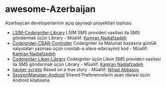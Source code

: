 # awesome-Azerbaijan
Azərbaycan developerlərinin açıq qaynaqlı proyektləri toplusu


- [LSIM-Codeigniter-Library](https://github.com/nadjafzadeh/LSIM-Codeigniter-Library) LSIM SMS provideri vasitəsi ilə SMS göndərmək üçün Library - Müəllif: [Kamran Nadjafzadeh](https://github.com/nadjafzadeh)
- [Codeigniter-CBAR-Controller](https://github.com/nadjafzadeh/Codeigniter-CBAR-Controller) Codeigniter ilə Məlumat bazasına günlük valyutaları yazması üçün crontab-a əlavə edəcəyiniz kod - Müəllif: [Kamran Nadjafzadeh](https://github.com/nadjafzadeh)
- [Codeigniter-Likon-Library](https://github.com/nadjafzadeh/Codeigniter-Likon-Library) Codeigniter üçün Likon SMS provideri vasitəsi ilə SMS göndərmək üçün Library - Müəllif: [Kamran Nadjafzadeh](https://github.com/nadjafzadeh)
- [hacker-scripts](https://github.com/NARKOZ/hacker-scripts) Based on a true story - Müəllif: [Nihad Abbasov](https://github.com/NARKOZ)
- [SessionManager-Android](https://github.com/Chingiz/SessionManager-Android) Shared Preferencelərin asan idarəsi üçün Android kitabxana